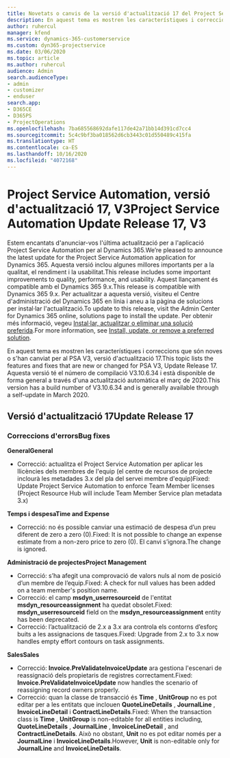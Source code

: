 ```yaml
---
title: Novetats o canvis de la versió d'actualització 17 del Project Service Automation, V3
description: En aquest tema es mostren les característiques i correccions disponibles al Project Service Automation V3, versió d'actualització 17.
author: ruhercul
manager: kfend
ms.service: dynamics-365-customerservice
ms.custom: dyn365-projectservice
ms.date: 03/06/2020
ms.topic: article
ms.author: ruhercul
audience: Admin
search.audienceType:
- admin
- customizer
- enduser
search.app:
- D365CE
- D365PS
- ProjectOperations
ms.openlocfilehash: 7ba685568692dafe117de42a71bb14d391cd7cc4
ms.sourcegitcommit: 5c4c9bf3ba018562d6cb3443c01d550489c415fa
ms.translationtype: HT
ms.contentlocale: ca-ES
ms.lasthandoff: 10/16/2020
ms.locfileid: "4072168"
---
```

# <a name="project-service-automation-update-release-17-v3"></a><span data-ttu-id="910b5-103">Project Service Automation, versió d'actualització 17, V3</span><span class="sxs-lookup"><span data-stu-id="910b5-103">Project Service Automation Update Release 17, V3</span></span>

<span data-ttu-id="910b5-104">Estem encantats d'anunciar-vos l'última actualització per a l'aplicació Project Service Automation per al Dynamics 365.</span><span class="sxs-lookup"><span data-stu-id="910b5-104">We’re pleased to announce the latest update for the Project Service Automation application for Dynamics 365.</span></span> <span data-ttu-id="910b5-105">Aquesta versió inclou algunes millores importants per a la qualitat, el rendiment i la usabilitat.</span><span class="sxs-lookup"><span data-stu-id="910b5-105">This release includes some important improvements to quality, performance, and usability.</span></span>  <span data-ttu-id="910b5-106">Aquest llançament és compatible amb el Dynamics 365 9.x.</span><span class="sxs-lookup"><span data-stu-id="910b5-106">This release is compatible with Dynamics 365 9.x.</span></span> <span data-ttu-id="910b5-107">Per actualitzar a aquesta versió, visiteu el Centre d'administració del Dynamics 365 en línia i aneu a la pàgina de solucions per instal·lar l'actualització.</span><span class="sxs-lookup"><span data-stu-id="910b5-107">To update to this release, visit the Admin Center for Dynamics 365 online, solutions page to install the update.</span></span> <span data-ttu-id="910b5-108">Per obtenir més informació, vegeu [Instal·lar, actualitzar o eliminar una solució preferida](https://docs.microsoft.com/power-platform/admin/install-remove-preferred-solution).</span><span class="sxs-lookup"><span data-stu-id="910b5-108">For more information, see [Install, update, or remove a preferred solution](https://docs.microsoft.com/power-platform/admin/install-remove-preferred-solution).</span></span>

<span data-ttu-id="910b5-109">En aquest tema es mostren les característiques i correccions que són noves o s'han canviat per al PSA V3, versió d'actualització 17.</span><span class="sxs-lookup"><span data-stu-id="910b5-109">This topic lists the features and fixes that are new or changed for PSA V3, Update Release 17.</span></span> <span data-ttu-id="910b5-110">Aquesta versió té el número de compilació V3.10.6.34 i està disponible de forma general a través d'una actualització automàtica el març de 2020.</span><span class="sxs-lookup"><span data-stu-id="910b5-110">This version has a build number of V3.10.6.34 and is generally available through a self-update in March 2020.</span></span>


## <a name="update-release-17"></a><span data-ttu-id="910b5-111">Versió d'actualització 17</span><span class="sxs-lookup"><span data-stu-id="910b5-111">Update Release 17</span></span>

### <a name="bug-fixes"></a><span data-ttu-id="910b5-112">Correccions d'errors</span><span class="sxs-lookup"><span data-stu-id="910b5-112">Bug fixes</span></span>

<span data-ttu-id="910b5-113">**General**</span><span class="sxs-lookup"><span data-stu-id="910b5-113">**General**</span></span>

- <span data-ttu-id="910b5-114">Correcció: actualitza el Project Service Automation per aplicar les llicències dels membres de l'equip (el centre de recursos de projecte inclourà les metadades 3.x del pla del servei membre d'equip)</span><span class="sxs-lookup"><span data-stu-id="910b5-114">Fixed: Update Project Service Automation to enforce Team Member licenses (Project Resource Hub will include Team Member Service plan metadata 3.x)</span></span>
 
<span data-ttu-id="910b5-115">**Temps i despesa**</span><span class="sxs-lookup"><span data-stu-id="910b5-115">**Time and Expense**</span></span>

- <span data-ttu-id="910b5-116">Correcció: no és possible canviar una estimació de despesa d’un preu diferent de zero a zero (0).</span><span class="sxs-lookup"><span data-stu-id="910b5-116">Fixed: It is not possible to change an expense estimate from a non-zero price to zero (0).</span></span> <span data-ttu-id="910b5-117">El canvi s’ignora.</span><span class="sxs-lookup"><span data-stu-id="910b5-117">The change is ignored.</span></span>

<span data-ttu-id="910b5-118">**Administració de projectes**</span><span class="sxs-lookup"><span data-stu-id="910b5-118">**Project Management**</span></span>

- <span data-ttu-id="910b5-119">Correcció: s’ha afegit una comprovació de valors nuls al nom de posició d’un membre de l’equip.</span><span class="sxs-lookup"><span data-stu-id="910b5-119">Fixed: A check for null values has been added on a team member's position name.</span></span>
- <span data-ttu-id="910b5-120">Correcció: el camp **msdyn_userresourceid** de l'entitat **msdyn_resourceassignment** ha quedat obsolet.</span><span class="sxs-lookup"><span data-stu-id="910b5-120">Fixed: **msdyn_userresourceid** field on the **msdyn_resourceassignment** entity has been deprecated.</span></span>
- <span data-ttu-id="910b5-121">Correcció: l’actualització de 2.x a 3.x ara controla els contorns d’esforç buits a les assignacions de tasques.</span><span class="sxs-lookup"><span data-stu-id="910b5-121">Fixed: Upgrade from 2.x to 3.x now handles empty effort contours on task assignments.</span></span>

<span data-ttu-id="910b5-122">**Sales**</span><span class="sxs-lookup"><span data-stu-id="910b5-122">**Sales**</span></span>

- <span data-ttu-id="910b5-123">Correcció: **Invoice.PreValidateInvoiceUpdate** ara gestiona l'escenari de reassignació dels propietaris de registres correctament.</span><span class="sxs-lookup"><span data-stu-id="910b5-123">Fixed: **Invoice.PreValidateInvoiceUpdate** now handles the scenario of reassigning record owners properly.</span></span>
- <span data-ttu-id="910b5-124">Correcció: quan la classe de transacció és **Time** , **UnitGroup** no es pot editar per a les entitats que inclouen **QuoteLineDetails** , **JournalLine** , **InvoiceLineDetail** i **ContractLineDetails**.</span><span class="sxs-lookup"><span data-stu-id="910b5-124">Fixed: When the transaction class is **Time** , **UnitGroup** is non-editable for all entities including, **QuoteLineDetails** , **JournalLine** , **InvoiceLineDetail** , and **ContractLineDetails**.</span></span> <span data-ttu-id="910b5-125">Això no obstant, **Unit** no es pot editar només per a **JournalLine** i **InvoiceLineDetails**.</span><span class="sxs-lookup"><span data-stu-id="910b5-125">However, **Unit** is non-editable only for **JournalLine** and **InvoiceLineDetails**.</span></span>


